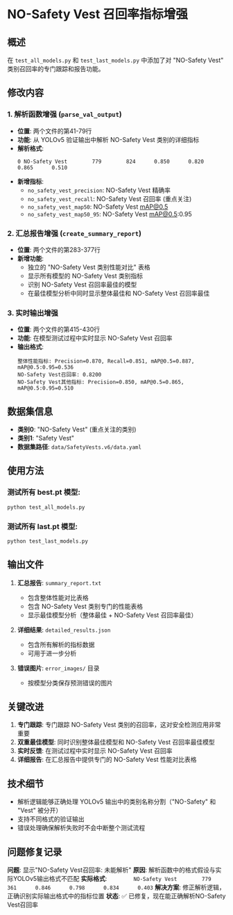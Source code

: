 # NO-Safety Vest 召回率指标增强

## 概述
在 `test_all_models.py` 和 `test_last_models.py` 中添加了对 "NO-Safety Vest" 类别召回率的专门跟踪和报告功能。

## 修改内容

### 1. 解析函数增强 (`parse_val_output`)
- **位置**: 两个文件的第41-79行
- **功能**: 从 YOLOv5 验证输出中解析 NO-Safety Vest 类别的详细指标
- **解析格式**: 
  ```
  0 NO-Safety Vest        779        824      0.850      0.820      0.865      0.510
  ```
- **新增指标**:
  - `no_safety_vest_precision`: NO-Safety Vest 精确率
  - `no_safety_vest_recall`: NO-Safety Vest 召回率 (重点关注)
  - `no_safety_vest_map50`: NO-Safety Vest mAP@0.5
  - `no_safety_vest_map50_95`: NO-Safety Vest mAP@0.5:0.95

### 2. 汇总报告增强 (`create_summary_report`)
- **位置**: 两个文件的第283-377行
- **新增功能**:
  - 独立的 "NO-Safety Vest 类别性能对比" 表格
  - 显示所有模型的 NO-Safety Vest 类别指标
  - 识别 NO-Safety Vest 召回率最佳的模型
  - 在最佳模型分析中同时显示整体最佳和 NO-Safety Vest 召回率最佳

### 3. 实时输出增强
- **位置**: 两个文件的第415-430行
- **功能**: 在模型测试过程中实时显示 NO-Safety Vest 召回率
- **输出格式**:
  ```
  整体性能指标: Precision=0.870, Recall=0.851, mAP@0.5=0.887, mAP@0.5:0.95=0.536
  NO-Safety Vest召回率: 0.8200
  NO-Safety Vest其他指标: Precision=0.850, mAP@0.5=0.865, mAP@0.5:0.95=0.510
  ```

## 数据集信息
- **类别0**: "NO-Safety Vest" (重点关注的类别)
- **类别1**: "Safety Vest"
- **数据集路径**: `data/SafetyVests.v6/data.yaml`

## 使用方法

### 测试所有 best.pt 模型:
```bash
python test_all_models.py
```

### 测试所有 last.pt 模型:
```bash
python test_last_models.py
```

## 输出文件
1. **汇总报告**: `summary_report.txt`
   - 包含整体性能对比表格
   - 包含 NO-Safety Vest 类别专门的性能表格
   - 显示最佳模型分析（整体最佳 + NO-Safety Vest 召回率最佳）

2. **详细结果**: `detailed_results.json`
   - 包含所有解析的指标数据
   - 可用于进一步分析

3. **错误图片**: `error_images/` 目录
   - 按模型分类保存预测错误的图片

## 关键改进
1. **专门跟踪**: 专门跟踪 NO-Safety Vest 类别的召回率，这对安全检测应用非常重要
2. **双重最佳模型**: 同时识别整体最佳模型和 NO-Safety Vest 召回率最佳模型
3. **实时反馈**: 在测试过程中实时显示 NO-Safety Vest 召回率
4. **详细报告**: 在汇总报告中提供专门的 NO-Safety Vest 性能对比表格

## 技术细节
- 解析逻辑能够正确处理 YOLOv5 输出中的类别名称分割（"NO-Safety" 和 "Vest" 被分开）
- 支持不同格式的验证输出
- 错误处理确保解析失败时不会中断整个测试流程

## 问题修复记录
**问题**: 显示"NO-Safety Vest召回率: 未能解析"
**原因**: 解析函数中的格式假设与实际YOLOv5输出格式不匹配
**实际格式**: `        NO-Safety Vest        779        361      0.846      0.798      0.834      0.403`
**解决方案**: 修正解析逻辑，正确识别实际输出格式中的指标位置
**状态**: ✅ 已修复，现在能正确解析NO-Safety Vest召回率
